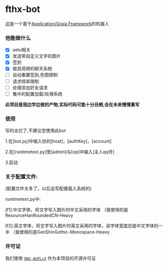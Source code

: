 # fthx-bot
这是一个基于[Application/Graia Framework](https://github.com/GraiaProject/Application)的机器人


### 他能做什么

+ [x] setu相关
+ [x] 发送带自定义文字的图片
+ [x] 签到
+ [x] 极其简陋的聊天系统
+ [ ] 自动重置签到,色图限制
+ [ ] 请求频率限制
+ [ ] 处理添加好友请求
+ [ ] 集中的配置加载/处理系统

**此项目是我边学边做的产物,实际代码可能十分丑陋,会在未来慢慢重写**

### 使用

写的太烂了,不建议您使用此bot

  1.在[bot.py]中输入你的[host]，[authKey]，[account]
 
  2.在[runtimetext.py]里[admin]与[op]中输入[主人qq号]
 
  3.启动

### 关于配置文件:

(配置文件太多了，以后会写配置载入系统的)

runtimetext.py中:

  [f1]:中文字体，将文字写入图片时中文采用的字体 （我使用的是ResourceHanRoundedCN-Heavy

  [f2]:英文字体，将文字写入图片时英文采用的字体，该字体宽度应是中文字体的一半 （我使用的是GenShinGothic-Monospace-Heavy

  [feback]:聊天系统，可以按照例子添加文字

### 许可证

我们使用 [`GNU AGPLv3`](https://choosealicense.com/licenses/agpl-3.0/) 作为本项目的开源许可证
